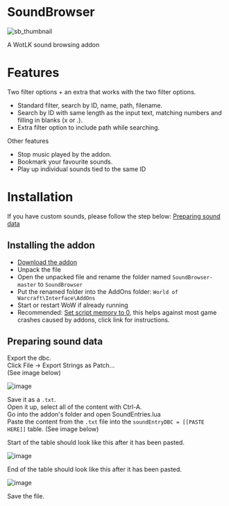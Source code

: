 # SoundBrowser
  
![sb_thumbnail](https://user-images.githubusercontent.com/97316608/213938141-4501318a-5f82-4491-942b-6bee521aba67.png)  
  
A WotLK sound browsing addon  
  
# Features  
  
Two filter options + an extra that works with the two filter options.  
* Standard filter, search by ID, name, path, filename.  
* Search by ID with same length as the input text, matching numbers and filling in blanks (x or .).
* Extra filter option to include path while searching.

Other features  
* Stop music played by the addon.
* Bookmark your favourite sounds.
* Play up individual sounds tied to the same ID  
  
# Installation
  
If you have custom sounds, please follow the step below: [Preparing sound data](https://github.com/Fiurs-Hearth/SoundBrowser/edit/master/README.md#preparing-sound-data)  
  
## Installing the addon  
* [Download the addon](https://github.com/Fiurs-Hearth/SoundBrowser/archive/refs/heads/master.zip)
* Unpack the file
* Open the unpacked file and rename the folder named `SoundBrowser-master` to `SoundBrowser`
* Put the renamed folder into the AddOns folder: `World of Warcraft\Interface\AddOns`
* Start or restart WoW if already running 
* Recommended: [Set script memory to 0](https://imgur.com/a/V65UiKd), this helps against most game crashes caused by addons, click link for instructions.
  
## Preparing sound data  
  
Export the dbc.  
Click File -> Export Strings as Patch...  
(See image below)  
  
![image](https://user-images.githubusercontent.com/97316608/213922538-12f98450-7d3a-443b-8aa7-29bbca56c30e.png)  
  
Save it as a `.txt`.  
Open it up, select all of the content with Ctrl-A.  
Go into the addon's folder and open SoundEntries.lua  
Paste the content from the `.txt` file into the `soundEntryDBC = [[PASTE HERE]]` table. (See image below)  
  
Start of the table should look like this after it has been pasted.  
  
![image](https://user-images.githubusercontent.com/97316608/213922714-b3e8224e-c8ef-4689-affd-9d7ced83a7f8.png)  
  
End of the table should look like this after it has been pasted.  
  
![image](https://user-images.githubusercontent.com/97316608/213922982-31ceb211-8dd4-404d-9be4-d91f277a3793.png)  
  
Save the file.  

